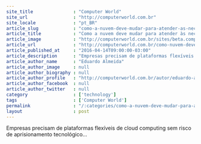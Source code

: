 ```yaml
---
site_title               : "Computer World"
site_url                 : "http://computerworld.com.br"
site_locale              : "pt_BR"
article_slug             : "como-a-nuvem-deve-mudar-para-atender-as-necessidades-do-cliente"
article_title            : "Como a nuvem deve mudar para atender às necessidades do cliente"
article_image            : "http://computerworld.com.br/sites/beta.computerworld.com.br/files/news_articles/cloud_global_nuvem_estrategia_0.jpg"
article_url              : "http://computerworld.com.br/como-nuvem-deve-mudar-para-atender-necessidades-do-cliente"
article_published_at     : "2016-04-14T09:00:00-03:00"
article_description      : "Empresas precisam de plataformas flexíveis de cloud computing sem risco de aprisionamento tecnológico..."
article_author_name      : "Eduardo Almeida"
article_author_image     : null
article_author_biography : null
article_author_profile   : "http://computerworld.com.br/autor/eduardo-almeida"
article_author_facebook  : null
article_author_twitter   : null
category                 : ['technology']
tags                     : ['Computer World']
permalink                : "/:categories/como-a-nuvem-deve-mudar-para-atender-as-necessidades-do-cliente/"
layout                   : post
---
```


Empresas precisam de plataformas flexíveis de cloud computing sem risco de aprisionamento tecnológico...
